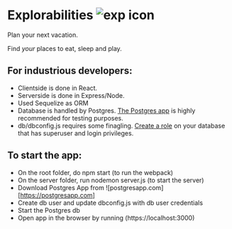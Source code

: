 # Explorabilities ![exp icon](https://github.com/dchang103/explorabilities/blob/master/public/exp-icon.png)

Plan your next vacation.

Find *your* places to eat, sleep and play.

## For industrious developers:

  * Clientside is done in React.
  * Serverside is done in Express/Node.
  * Used Sequelize as ORM
  * Database is handled by Postgres. [The Postgres app](https://postgresapp.com/) is highly recommended for testing purposes.
  * db/dbconfig.js requires some finagling. [Create a role](https://www.postgresql.org/docs/8.1/static/sql-createrole.html) on your database that has superuser and login privileges.

## To start the app:
  * On the root folder, do npm start (to run the webpack)
  * On the server folder, run nodemon server.js (to start the server)
  * Download Postgres App from ![postgresapp.com][https://postgresapp.com]
  * Create db user and update dbconfig.js with db user credentials
  * Start the Postgres db
  * Open app in the browser by running (https://localhost:3000)